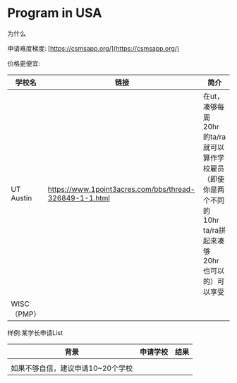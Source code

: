 # Program in USA

为什么

申请难度梯度: [https://csmsapp.org/](https://csmsapp.org/)



价格更便宜:

| 学校名       | 链接                                                      | 简介                                                                 |
| --------- | ------------------------------------------------------- | ------------------------------------------------------------------ |
| UT Austin | https://www.1point3acres.com/bbs/thread-326849-1-1.html | 在ut，凑够每周20hr的ta/ra就可以算作学校雇员 （即使你是两个不同的10hr ta/ra拼起来凑够20hr也可以的）可以享受 |
| WISC（PMP） |                                                         |                                                                    |



样例:某学长申请List

| 背景                   | 申请学校 | 结果 |
| -------------------- | ---- | -- |
|                      |      |    |
| 如果不够自信，建议申请10\~20个学校 |      |    |

